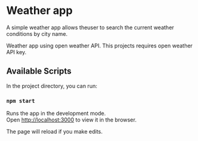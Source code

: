 # Weather app

A simple weather app allows theuser to search the current weather conditions by city name.

Weather app using open weather API.
This projects requires open weather API key.

## Available Scripts

In the project directory, you can run:

### `npm start`

Runs the app in the development mode.\
Open [http://localhost:3000](http://localhost:3000) to view it in the browser.

The page will reload if you make edits.
